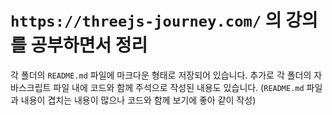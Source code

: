# `https://threejs-journey.com/` 의 강의를 공부하면서 정리

각 폴더의 `README.md` 파일에 마크다운 형태로 저장되어 있습니다.
추가로 각 폴더의 자바스크립트 파일 내에 코드와 함께 주석으로 작성된 내용도 있습니다. (`README.md` 파일과 내용이 겹치는 내용이 많으나 코드와 함께 보기에 좋아 같이 작성)
